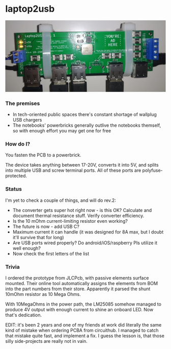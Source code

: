 # laptop2usb

![photo from top](img/img1.jpg)

### The premises
 
  * In tech-oriented public spaces there's constant shortage of wallplug USB chargers
  * The notebooks' powerbricks generally outlive the notebooks themself, so with enough effort you may get one for free
 
### How do I?

You fasten the PCB to a powerbrick.

The device takes anything between 17-20V, converts it into 5V, and splits into multiple USB and screw terminal ports. All of these ports are polyfuse-protected.

### Status

I'm yet to check a couple of things, and will do rev.2:
  * The converter gets super hot right now - is this OK? Calculate and document thermal resistance stuff. Verify converter efficiency.
  * Is the 10 mOhm current-limiting resistor even working?
  * The future is now - add USB C?
  * Maximum current it can handle (it was designed for 8A max, but I doubt it'll survive that for long)
  * Are USB ports wired properly? Do android/iOS/raspberry PIs utilize it well enough?
  * Now check the first letters of the list

### Trivia

I ordered the prototype from JLCPcb, with passive elements surface mounted. Their online tool automatically assigns the elements from BOM into the part numbers from their store. Apparently it parsed the shunt 10mOhm resistor as 10 Mega Ohms. 

With 10MegaOhms in the power path, the LM25085 somehow managed to produce 4V output with enough current to shine an onboard LED. Now that's dedication.

EDIT: it's been 2 years and one of my friends at work did literally the same kind of mistake when ordering PCBA from circuithub. I managed to catch that mistake quite fast, and implement a fix. I guess the lesson is, that those silly side-projects are really not in vain.
